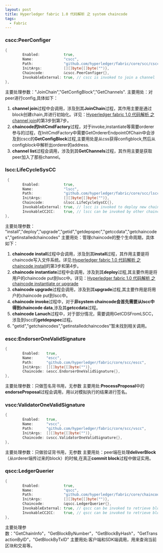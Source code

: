 ```yaml
---
layout: post
title: Hyperledger fabric 1.0 代码解析 之 system chaincode
tags:
  - Fabric
---
```


### cscc:PeerConfiger

```go
{
        Enabled:           true,
        Name:              "cscc",
        Path:              "github.com/hyperledger/fabric/core/scc/cscc",
        InitArgs:          [][]byte{[]byte("")},
        Chaincode:         &cscc.PeerConfiger{},
        InvokableExternal: true, // cscc is invoked to join a channel
},
```
主要处理参数："JoinChain","GetConfigBlock","GetChannels".
主要用处：对peer进行config,具体如下：
1. **channel join**过程中会调用，涉及到其**JoinChain**过程，其作用主要是通过block创建chain,并进行初始化。详见：[Hyperledger fabric 1.0 代码解析 之 channel join](http://192.168.9.251:4567/topic/14/hyperledger-fabric-1-0-%E4%BB%A3%E7%A0%81%E8%A7%A3%E6%9E%90-%E4%B9%8B-channel-join)的第3步到第7步。
2. **chaincode的InitCmdFactory**过程，对于invoke,instantiate等需要orderer参与的过程，在InitCmdFactory中需要GetOrdererEndpointOfChain中会涉及到cscc的**GetConfigBlock**过程,主要用处是从css获得configblock,然后从configblock中解析出orderer的address.
3. **channel list**过程会调用，涉及到其**GetChannels**过程，其作用主要是获取peer加入了那些channel。
### lscc:LifeCycleSysCC

```go
 {
        Enabled:           true,
        Name:              "lscc",
        Path:              "github.com/hyperledger/fabric/core/scc/lscc",
        InitArgs:          [][]byte{[]byte("")},
        Chaincode:         &lscc.LifeCycleSysCC{},
        InvokableExternal: true, // lscc is invoked to deploy new chaincodes
        InvokableCC2CC:    true, // lscc can be invoked by other chaincodes
},
```
主要处理参数： "install","deploy","upgrade","getid","getdepspec","getccdata","getchaincodes","getinstalledchaincodes"
主要用处：管理chaincode的整个生命周期，具体如下：
1. **chaincode install**过程中会调用，涉及到其**install**过程，其作用主要是将chaincode写入文件系统。详见:[Hyperledger fabric 1.0 代码解析 之 chaincode install](http://192.168.9.251:4567/topic/17/hyperledger-fabric-1-0-%E4%BB%A3%E7%A0%81%E8%A7%A3%E6%9E%90-%E4%B9%8B-chaincode-install)的第3步和第4步。
2. **chaincode instantiate**过程中会调用，涉及到其**deploy**过程,其主要作用是将用户的chaincode put到lscc中。详见：[Hyperledger fabric 1.0 代码解析 之 chaincode instantiate or upgrade](http://192.168.9.251:4567/topic/20/hyperledger-fabric-1-0-%E4%BB%A3%E7%A0%81%E8%A7%A3%E6%9E%90-%E4%B9%8B-chaincode-instantiate-or-upgrade)
3. **chaincode upgrade**过程会调用，涉及到其**upgrade**过程,其主要作用是将用户的chaincode put到lscc中。
4. **chaincode invoke**过程中，对于**非system chaincode会首先需要从lscc中得到chaincode data**,涉及其**getccdata**过程。
5. **chaincode Lanuch**过程中，对于部分情况，需要调用GetCDSFromLSCC，涉及到lscc的**getdepspec**过程。
6. "getid","getchaincodes","getinstalledchaincodes"暂未找到相关调用。
### escc:EndorserOneValidSignature

```go
{
        Enabled:   true,
        Name:      "escc",
        Path:      "github.com/hyperledger/fabric/core/scc/escc",
        InitArgs:  [][]byte{[]byte("")},
        Chaincode: &escc.EndorserOneValidSignature{},
},
```
主要处理参数：只做签名背书用，无参数
主要用处:**ProcessProposal**中的**endorseProposal**过程会调用，用以对模拟执行的结果进行签名。
### vscc:ValidatorOneValidSignature

```go
{
        Enabled:   true,
        Name:      "vscc",
        Path:      "github.com/hyperledger/fabric/core/scc/vscc",
        InitArgs:  [][]byte{[]byte("")},
        Chaincode: &vscc.ValidatorOneValidSignature{},
},
```
主要处理参数：只做验证背书用，无参数
主要用处：peer端在处理**deliverBlock**（从orderer端传过来的block）的时候,在真正**commit block**过程中做证实用。
### qscc:LedgerQuerier

```go
{
        Enabled:           true,
        Name:              "qscc",
        Path:              "github.com/hyperledger/fabric/core/chaincode/qscc",
        InitArgs:          [][]byte{[]byte("")},
        Chaincode:         &qscc.LedgerQuerier{},
        InvokableExternal: true, // qscc can be invoked to retrieve blocks
        InvokableCC2CC:    true, // qscc can be invoked to retrieve blocks also by a cc
},
```
主要处理参数："GetChainInfo"，"GetBlockByNumber"，"GetBlockByHash"，"GetTransactionByID"，"GetBlockByTxID"
主要用处:客户端和SDK端调用，用来查询当前区块和交易等。